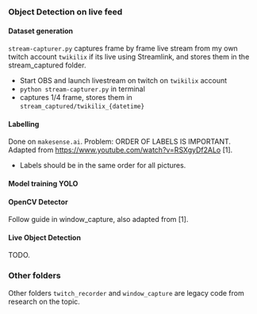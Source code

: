 ### Object Detection on live feed

#### Dataset generation
`stream-capturer.py` captures frame by frame live stream from my own twitch account `twikilix` if its live using Streamlink, and stores them in the stream_captured folder.

- Start OBS and launch livestream on twitch on `twikilix` account
- `python stream-capturer.py` in terminal
- captures 1/4 frame, stores them in ``stream_captured/twikilix_{datetime}``

#### Labelling
Done on `makesense.ai`. Problem: ORDER OF LABELS IS IMPORTANT. Adapted from https://www.youtube.com/watch?v=RSXgyDf2ALo [1].

- Labels should be in the same order for all pictures.

#### Model training YOLO
#### OpenCV Detector
Follow guide in window_capture, also adapted from [1].

#### Live Object Detection
TODO.

### Other folders
Other folders `twitch_recorder` and `window_capture` are legacy code from research on the topic.